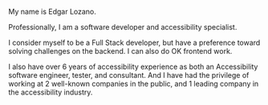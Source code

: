 <!--
.. title: Welcome
.. slug: index
.. date: 2021-07-01 20:04:36 UTC-05:00
.. tags: Edgar, Programmer, Tester, Accessibility, Screen Reader, Computer, Technology, Python, HTML, NVDA, Software Engineer
.. category: Pages
.. link: 
.. description: Edgar's welcome page.
.. type: text
-->

My name is Edgar Lozano.

Professionally, I am a software developer and accessibility specialist.

I consider myself to be a Full Stack developer, but have a preference toward solving challenges on the backend. I can also do OK frontend work.

I also have over 6 years of accessibility experience as both an Accessibility software engineer, tester, and consultant. And I have had the privilege of working at 2 well-known companies in the public, and 1 leading company in the accessibility industry.